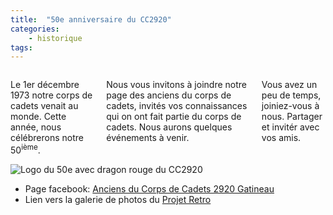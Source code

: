 ```yaml
---
title:  "50e anniversaire du CC2920"  
categories:
    - historique
tags:
---
```



<div class="row">
    <div class="columns small-8 medium-9 large-9">
        <p>Le 1er décembre 1973 notre corps de cadets venait au monde. Cette année, nous célébrerons notre 50<sup>ième</sup>.</p>  
        <p>Nous vous invitons à joindre notre page des anciens du corps de cadets, invités vos connaissances qui on ont fait partie du corps de cadets. Nous aurons quelques événements à venir.</p>  
        <p>Vous avez un peu de temps, joiniez-vous à nous. Partager et invitér avec vos amis. </p>
    </div>
    <div class="columns small-4 medium-3 large-3" >
        <img title="Logo du 50e avec dragon rouge du CC2920" src="{{ site.url }}/content/docs/historique/2920Dragon_C_50_sm.jpg" />
    </div>
</div>
<div class="row column">
        <div class="row column " >
            <ul>
                <li>Page facebook: <a href="https://www.facebook.com/groups/37248710801/">Anciens du Corps de Cadets 2920 Gatineau</a></li>
                <li>Lien vers la galerie de photos du <a href="https://photos.app.goo.gl/qabSo4TydKBKwY6L9">Projet Retro</a></li>
            </ul>
        </div>
</div>